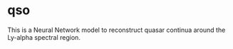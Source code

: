 # qso
This is a Neural Network model to reconstruct quasar continua around the Ly-alpha spectral region.
